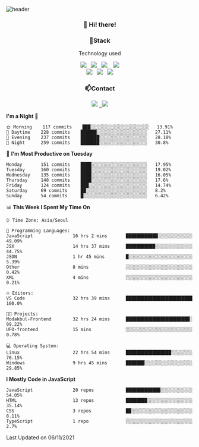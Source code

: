 ![header](https://capsule-render.vercel.app/api?type=waving&color=gradient&height=200&text=Che-ri&fontAlign=70&fontAlignY=40&animation=twinkling)

<h3 align="center">👋 Hi! there!</h3>

<h3 align="center">📌Stack</h3>
<p align="center">Technology used</p>
<div align="center"><img src="https://img.shields.io/badge/HTML5-e74c3c?style=flat-square&logo=HTML5&logoColor=white"></img> &nbsp <img src="https://img.shields.io/badge/CSS3-0A84FF?style=flat-square&logo=CSS3&logoColor=white"></img>  &nbsp <img src="https://img.shields.io/badge/SCSS-fd79a8?style=flat-square&logo=Sass&logoColor=white"/></a>&nbsp  &nbsp <img src="https://img.shields.io/badge/styled%2Dcomponents-DB7093?style=flat-square&logo=styled%2Dcomponents&logoColor=white"/></a>
<br><img src="https://img.shields.io/badge/JavaScript-FFCD11?style=flat-square&logo=JavaScript&logoColor=white"></img> &nbsp <img src="https://img.shields.io/badge/React-00BCF6?style=flat-square&logo=React&logoColor=white"></img> &nbsp <img src="https://img.shields.io/badge/Redux-764ABC?style=flat-square&logo=Redux&logoColor=white"/></a></div>

<h3 align="center">📫Contact</h3>
<div align="center"><a href="https://cheri.tistory.com/"><img src="https://img.shields.io/badge/Cheri-AD29B6?style=flat-square&logo=Tidal&logoColor=white"/></a> <a href="rnjs1135@gmail.com"> &nbsp <img src="https://img.shields.io/badge/Gmail-EA4335?style=flat-square&logo=Gmail&logoColor=white"/></a></div>

<!--START_SECTION:waka-->
**I'm a Night 🦉** 

```text
🌞 Morning    117 commits    ███░░░░░░░░░░░░░░░░░░░░░░   13.91% 
🌆 Daytime    228 commits    ██████░░░░░░░░░░░░░░░░░░░   27.11% 
🌃 Evening    237 commits    ███████░░░░░░░░░░░░░░░░░░   28.18% 
🌙 Night      259 commits    ███████░░░░░░░░░░░░░░░░░░   30.8%

```
📅 **I'm Most Productive on Tuesday** 

```text
Monday       151 commits    ████░░░░░░░░░░░░░░░░░░░░░   17.95% 
Tuesday      160 commits    ████░░░░░░░░░░░░░░░░░░░░░   19.02% 
Wednesday    135 commits    ████░░░░░░░░░░░░░░░░░░░░░   16.05% 
Thursday     148 commits    ████░░░░░░░░░░░░░░░░░░░░░   17.6% 
Friday       124 commits    ███░░░░░░░░░░░░░░░░░░░░░░   14.74% 
Saturday     69 commits     ██░░░░░░░░░░░░░░░░░░░░░░░   8.2% 
Sunday       54 commits     █░░░░░░░░░░░░░░░░░░░░░░░░   6.42%

```


📊 **This Week I Spent My Time On** 

```text
⌚︎ Time Zone: Asia/Seoul

💬 Programming Languages: 
JavaScript               16 hrs 2 mins       ████████████░░░░░░░░░░░░░   49.09% 
JSX                      14 hrs 37 mins      ███████████░░░░░░░░░░░░░░   44.75% 
JSON                     1 hr 45 mins        █░░░░░░░░░░░░░░░░░░░░░░░░   5.39% 
Other                    8 mins              ░░░░░░░░░░░░░░░░░░░░░░░░░   0.42% 
XML                      4 mins              ░░░░░░░░░░░░░░░░░░░░░░░░░   0.21%

🔥 Editors: 
VS Code                  32 hrs 39 mins      █████████████████████████   100.0%

🐱‍💻 Projects: 
Modakbul-Frontend        32 hrs 24 mins      ████████████████████████░   99.22% 
UFO-frontend             15 mins             ░░░░░░░░░░░░░░░░░░░░░░░░░   0.78%

💻 Operating System: 
Linux                    22 hrs 54 mins      █████████████████░░░░░░░░   70.15% 
Windows                  9 hrs 45 mins       ███████░░░░░░░░░░░░░░░░░░   29.85%

```

**I Mostly Code in JavaScript** 

```text
JavaScript               20 repos            █████████████░░░░░░░░░░░░   54.05% 
HTML                     13 repos            ████████░░░░░░░░░░░░░░░░░   35.14% 
CSS                      3 repos             ██░░░░░░░░░░░░░░░░░░░░░░░   8.11% 
TypeScript               1 repo              ░░░░░░░░░░░░░░░░░░░░░░░░░   2.7%

```



 Last Updated on 06/11/2021
<!--END_SECTION:waka-->
